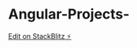 # Angular-Projects-

[Edit on StackBlitz ⚡️](https://stackblitz.com/edit/stackblitz-starters-6tnyxm)